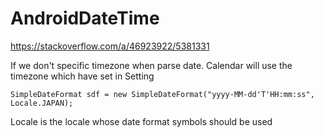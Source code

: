 # AndroidDateTime
https://stackoverflow.com/a/46923922/5381331

If we don't specific timezone when parse date. Calendar will use the timezone which have set in Setting
```
SimpleDateFormat sdf = new SimpleDateFormat("yyyy-MM-dd'T'HH:mm:ss", Locale.JAPAN);
```
Locale is the locale whose date format symbols should be used

